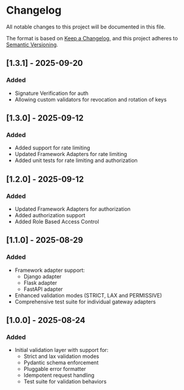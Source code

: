 # Changelog
All notable changes to this project will be documented in this file.

The format is based on [Keep a Changelog](https://keepachangelog.com/en/1.0.0/),
and this project adheres to [Semantic Versioning](https://semver.org/).

## [1.3.1] - 2025-09-20
### Added
- Signature Verification for auth
- Allowing custom validators  for revocation and rotation of keys

## [1.3.0] - 2025-09-12
### Added
- Added support for rate limiting
- Updated Framework Adapters for rate limiting
- Added unit tests for rate limiting and authorization

## [1.2.0] - 2025-09-12
### Added
- Updated Framework Adapters for authorization
- Added authorization support
- Added Role Based Access Control

## [1.1.0] - 2025-08-29
### Added
- Framework adapter support:
  - Django adapter
  - Flask adapter  
  - FastAPI adapter
- Enhanced validation modes (STRICT, LAX and PERMISSIVE)
- Comprehensive test suite for individual gateway adapters

## [1.0.0] - 2025-08-24
### Added
- Initial validation layer with support for:
  - Strict and lax validation modes
  - Pydantic schema enforcement
  - Pluggable error formatter
  - Idempotent request handling
  - Test suite for validation behaviors